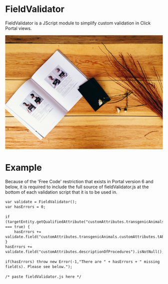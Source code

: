 FieldValidator
==============

FieldValidator is a JScript module to simplify custom validation in
Click Portal views.

![FieldValidator](./validator.jpg)

Example
=======
Because of the 'Free Code' restriction that exists in Portal version
6 and below, it is required to include the full source of
fieldValidator.js at the bottom of each validation script that it is to
be used in.

    var validate = FieldValidator();
    var hasErrors = 0;

    if (targetEntity.getQualifiedAttribute("customAttributes.transgenicAnimals.customAttributes.creatingATransgenicRodent") === true) {
        hasErrors += validate.field("customAttributes.transgenicAnimals.customAttributes.tAProtocol").isNotNull();
    }
    hasErrors += validate.field("customAttributes.descriptionOfProcedures").isNotNull();

    if(hasErrors) throw new Error(-1,"There are " + hasErrors + " missing field(s). Please see below.");

    /* paste fieldValidator.js here */




